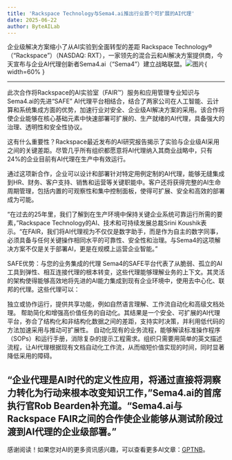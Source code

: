 ```yaml
---
title: 'Rackspace Technology与Sema4.ai推出行业首个可扩展的AI代理'
date: 2025-06-22
author: ByteAILab
---
```


企业级解决方案缩小了从AI实验到全面转型的差距
Rackspace Technology®（“Rackspace”）（NASDAQ: RXT），一家领先的混合云和AI解决方案提供商，今天宣布与企业AI代理创新者Sema4.ai（“Sema4”）建立战略联盟。![图片](https://ai-techpark.com/wp-content/uploads/Rackspac.jpg){ width=60% }

---
此次合作将Rackspace的AI实验室（FAIR™）服务和应用管理专业知识与Sema4.ai的先进“SAFE” AI代理平台相结合，结合了两家公司在人工智能、云计算和系统集成方面的优势，加速行业对安全、企业级AI解决方案的采用。该合作将使企业能够在核心基础元素中快速部署可扩展的、生产就绪的AI代理，具备强大的治理、透明性和安全性协议。

这有什么重要性？Rackspace最近发布的AI研究报告揭示了实验与企业级AI采用之间的关键差距。尽管几乎所有组织都愿意将AI代理纳入其商业战略中，只有24%的企业目前有AI代理在生产中有效运行。

通过这项新合作，企业可以设计和部署针对特定用例定制的AI代理，能够无缝集成到HR、财务、客户支持、销售和运营等关键职能中。客户还将获得完整的AI生命周期管理，包括内置的可观察性和集中控制面板，使得可扩展、安全和高效的部署成为可能。

“在过去的25年里，我们了解到在生产环境中保持关键企业系统可靠运行所需的要素，”Rackspace Technology的AI、技术和可持续发展总裁Srini Koushik表示。“在FAIR，我们将AI代理视为不仅仅是数字助手，而是作为自主的数字同事，必须具备与任何关键操作相同水平的可靠性、安全性和治理。与Sema4的这项解决方案不仅是关于部署AI，更是在规模上运营企业智能。”

SAFE优势：与您的业务集成的代理
Sema4的SAFE平台代表了从脆弱、孤立的AI工具到弹性、相互连接代理的根本转变，这些代理能够理解业务的上下文。其灵活的架构使得能够高效地将先进的AI能力集成到现有企业环境中，使用去中心化、联邦的代理。这些代理可以：

独立或协作运行，提供共享功能，例如自然语言理解、工作流自动化和高级文档处理。
帮助简化和增强高价值任务的自动化。其结果是一个安全、可扩展的AI代理平台，弥合了结构化和非结构化数据之间的差距，支持实时决策，并利用低代码的方法加速采用与推动可扩展性。
自动化现有的业务流程，能够解读标准操作程序（SOPs）和运行手册，消除复杂的提示工程需求。组织只需要用简单的英文描述流程，让AI代理根据现有文档自动化工作流，从而缩短价值实现的时间，同时显著降低采用的障碍。

“企业代理是AI时代的定义性应用，将通过直接将洞察力转化为行动来根本改变知识工作，”Sema4.ai的首席执行官Rob Bearden补充道。“Sema4.ai与Rackspace FAIR之间的合作使企业能够从测试阶段过渡到AI代理的企业级部署。”
---
感谢阅读！如果您对AI的更多资讯感兴趣，可以查看更多AI文章：[GPTNB](https://gptnb.com)。